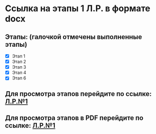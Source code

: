 # Ссылка на этапы 1 Л.Р. в формате docx

## Этапы: (галочкой отмечены выполненные этапы)

- [x] Этап 1
- [x] Этап 2
- [x] Этап 3
- [x] Этап 4
- [x] Этап 6
## Для просмотра этапов перейдите по ссылке: [Л.Р.№1](https://docs.google.com/document/d/1fusUV9Nb55odJ3mLoSsO-Stn2CwTKF0t/edit?usp=sharing&ouid=101136925186791186403&rtpof=true&sd=true)
## Для просмотра этапов в PDF перейдите по ссылке: [Л.Р.№1](https://drive.google.com/file/d/1dBcPSoJtwTRFCfqq6azBKmH6Zk7rByt1/view?usp=drive_link)
